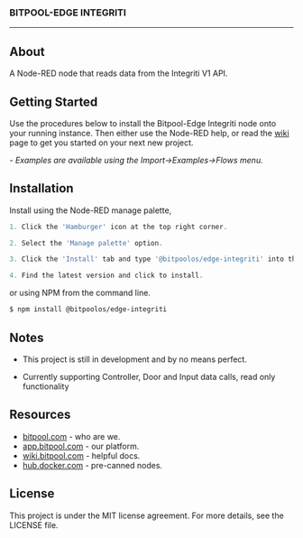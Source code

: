 <h3>BITPOOL-EDGE INTEGRITI</h3>


---

## About

A Node-RED node that reads data from the Integriti V1 API.

## Getting Started 

Use the procedures below to install the Bitpool-Edge Integriti node onto your running instance. Then either use the Node-RED help, or read the [wiki](https://wiki.bitpool.com/bitpool-edge/connectors/bitpool-edge-integriti) page to get you started on your next new project.

*- Examples are available using the Import->Examples->Flows menu.*

## Installation

Install using the Node-RED manage palette,


```javascript
1. Click the 'Hamburger' icon at the top right corner.

2. Select the 'Manage palette' option.

3. Click the 'Install' tab and type '@bitpoolos/edge-integriti' into the search field.

4. Find the latest version and click to install.
```

or using NPM from the command line.

```bash
$ npm install @bitpoolos/edge-integriti
```

## Notes

 - This project is still in development and by no means perfect. 

 - Currently supporting Controller, Door and Input data calls, read only functionality



## Resources
- [bitpool.com](https://www.bitpool.com/) - who are we.
- [app.bitpool.com](https://app.bitpool.com/) - our platform.
- [wiki.bitpool.com](https://wiki.bitpool.com/) - helpful docs.
- [hub.docker.com](https://hub.docker.com/r/bitpoolos/bitpool-edge) - pre-canned nodes.

## License

This project is under the MIT license agreement. For more details, see the LICENSE file.

